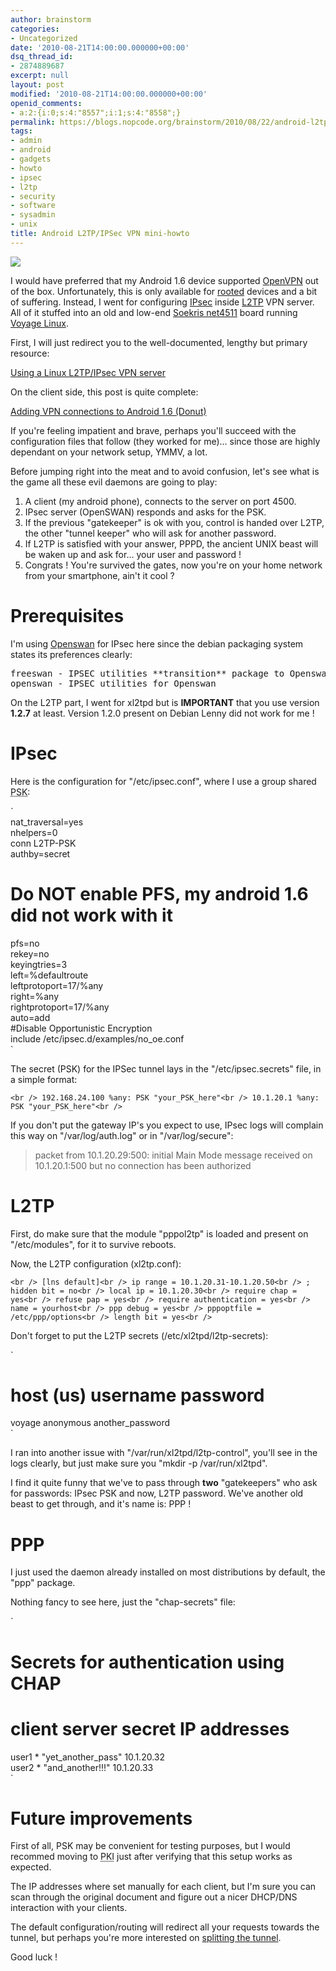 ```yaml
---
author: brainstorm
categories:
- Uncategorized
date: '2010-08-21T14:00:00.000000+00:00'
dsq_thread_id:
- 2874889687
excerpt: null
layout: post
modified: '2010-08-21T14:00:00.000000+00:00'
openid_comments:
- a:2:{i:0;s:4:"8557";i:1;s:4:"8558";}
permalink: https://blogs.nopcode.org/brainstorm/2010/08/22/android-l2tpipsec-vpn-mini-howto/
tags:
- admin
- android
- gadgets
- howto
- ipsec
- l2tp
- security
- software
- sysadmin
- unix
title: Android L2TP/IPSec VPN mini-howto
---
```


![][1]

I would have preferred that my Android 1.6 device supported [OpenVPN][2] out of the box. Unfortunately, this is only available for [rooted][3] devices and a bit of suffering. Instead, I went for configuring [IPsec][4] inside [L2TP][5] VPN server. All of it stuffed into an old and low-end [Soekris net4511][6] board running [Voyage Linux][7].

First, I will just redirect you to the well-documented, lengthy but primary resource:

[Using a Linux L2TP/IPsec VPN server][8]

On the client side, this post is quite complete:

[Adding VPN connections to Android 1.6 (Donut)][9]

If you're feeling impatient and brave, perhaps you'll succeed with the configuration files that follow (they worked for me)... since those are highly dependant on your network setup, YMMV, a lot.

Before jumping right into the meat and to avoid confusion, let's see what is the game all these evil daemons are going to play:

1.  A client (my android phone), connects to the server on port 4500.
2.  IPsec server (OpenSWAN) responds and asks for the PSK.
3.  If the previous "gatekeeper" is ok with you, control is handed over L2TP, the other "tunnel keeper" who will ask for another password.
4.  If L2TP is satisfied with your answer, PPPD, the ancient UNIX beast will be waken up and ask for... your user and password !
5.  Congrats ! You're survived the gates, now you're on your home network from your smartphone, ain't it cool ?

<!--more-->

# Prerequisites

I'm using [Openswan][10] for IPsec here since the debian packaging system states its preferences clearly:

<pre>freeswan - IPSEC utilities **transition** package to Openswan
openswan - IPSEC utilities for Openswan
</pre>

On the L2TP part, I went for xl2tpd but is **IMPORTANT** that you use version **1.2.7** at least. Version 1.2.0 present on Debian Lenny did not work for me !

# IPsec

Here is the configuration for "/etc/ipsec.conf", where I use a group shared <acronym title='Pre Shared Key'>PSK</acronym>:

`<br />
nat_traversal=yes<br />
nhelpers=0<br />
conn L2TP-PSK<br />
authby=secret<br />
# Do NOT enable PFS, my android 1.6 did not work with it<br />
pfs=no<br />
rekey=no<br />
keyingtries=3<br />
left=%defaultroute<br />
leftprotoport=17/%any<br />
right=%any<br />
rightprotoport=17/%any<br />
auto=add<br />
#Disable Opportunistic Encryption<br />
include /etc/ipsec.d/examples/no_oe.conf<br />
`

The secret (PSK) for the IPSec tunnel lays in the "/etc/ipsec.secrets" file, in a simple format:

`<br />
192.168.24.100 %any: PSK "your_PSK_here"<br />
10.1.20.1 %any: PSK "your_PSK_here"<br />
`

If you don't put the gateway IP's you expect to use, IPsec logs will complain this way on "/var/log/auth.log" or in "/var/log/secure":

> packet from 10.1.20.29:500: initial Main Mode message received on 10.1.20.1:500 but no connection has been authorized 

# L2TP

First, do make sure that the module "pppol2tp" is loaded and present on "/etc/modules", for it to survive reboots.

Now, the L2TP configuration (xl2tp.conf):

`<br />
[lns default]<br />
ip range = 10.1.20.31-10.1.20.50<br />
; hidden bit = no<br />
local ip = 10.1.20.30<br />
require chap = yes<br />
refuse pap = yes<br />
require authentication = yes<br />
name = yourhost<br />
ppp debug = yes<br />
pppoptfile = /etc/ppp/options<br />
length bit = yes<br />
`

Don't forget to put the L2TP secrets (/etc/xl2tpd/l2tp-secrets):

`<br />
# host (us)     username    password<br />
voyage	    anonymous      another_password<br />
`

I ran into another issue with "/var/run/xl2tpd/l2tp-control", you'll see in the logs clearly, but just make sure you "mkdir -p /var/run/xl2tpd".

I find it quite funny that we've to pass through **two** "gatekeepers" who ask for passwords: IPsec PSK and now, L2TP password. We've another old beast to get through, and it's name is: PPP !

# PPP

I just used the daemon already installed on most distributions by default, the "ppp" package.

Nothing fancy to see here, just the "chap-secrets" file:

`<br />
# Secrets for authentication using CHAP<br />
# client	server	secret			IP addresses<br />
user1		*	"yet_another_pass"		10.1.20.32<br />
user2		*	"and_another!!!"	        	10.1.20.33<br />
`

# Future improvements

First of all, PSK may be convenient for testing purposes, but I would recommed moving to <acronym title='Public Key Infrastructure'>PKI</acronym> just after verifying that this setup works as expected.

The IP addresses where set manually for each client, but I'm sure you can scan through the original document and figure out a nicer DHCP/DNS interaction with your clients.

The default configuration/routing will redirect all your requests towards the tunnel, but perhaps you're more interested on [splitting the tunnel][11].

Good luck !

 [1]: https://www.techbabu.com/wp-content/uploads/2009/10/ipsec.png
 [2]: https://openvpn.net/
 [3]: https://www.androidzoom.com/android_applications/communication/openvpn-installer_epia.html
 [4]: https://en.wikipedia.org/wiki/Ipsec
 [5]: https://en.wikipedia.org/wiki/L2tp
 [6]: https://www.soekris.com/net4511.htm
 [7]: https://linux.voyage.hk/
 [8]: https://www.jacco2.dds.nl/networking/openswan-l2tp.html
 [9]: https://blog.brightpointuk.co.uk/adding-vpn-connections-android-16-donut
 [10]: https://www.openswan.org/
 [11]: https://http://www.jacco2.dds.nl/networking/linux-l2tp.html#Split_tunnelling